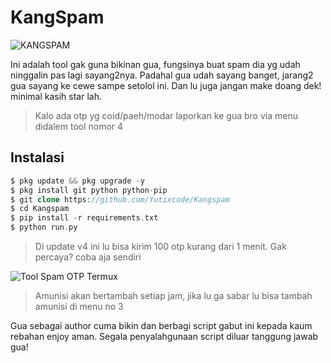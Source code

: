# KangSpam
![KANGSPAM](./Lib/thumb.png)

Ini adalah tool gak guna bikinan gua, fungsinya buat spam dia yg udah ninggalin pas lagi sayang2nya.
Padahal gua udah sayang banget, jarang2 gua sayang ke cewe sampe setolol ini. Dan lu juga jangan make doang dek! minimal kasih star lah.

> Kalo ada otp yg coid/paeh/modar laporkan ke gua bro via menu didalem tool nomor 4

## Instalasi
```php
$ pkg update && pkg upgrade -y
$ pkg install git python python-pip
$ git clone https://github.com/Yutixcode/Kangspam
$ cd Kangspam
$ pip install -r requirements.txt
$ python run.py
```

> Di update v4 ini lu bisa kirim 100 otp kurang dari 1 menit. Gak percaya? coba aja sendiri 

![Tool Spam OTP Termux](./Lib/ssv4.png)

> Amunisi akan bertambah setiap jam, jika lu ga sabar lu bisa tambah amunisi di menu no 3

Gua sebagai author cuma bikin dan berbagi script gabut ini kepada kaum rebahan enjoy aman. Segala penyalahgunaan script diluar tanggung jawab gua!
